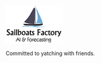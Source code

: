 <img src="https://github.com/renero/sailboatsfactory/blob/master/resources/SailboatsFactoryLogo.png" alt="SailBoatsFactory" style="width: 150px;"/>

Committed to yatching with friends.
